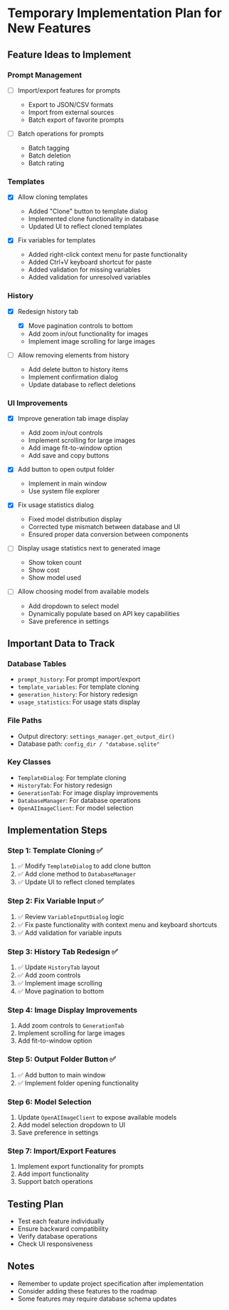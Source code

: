 # Temporary Implementation Plan for New Features

## Feature Ideas to Implement

### Prompt Management
- [ ] Import/export features for prompts
  - Export to JSON/CSV formats
  - Import from external sources
  - Batch export of favorite prompts

- [ ] Batch operations for prompts
  - Batch tagging
  - Batch deletion
  - Batch rating

### Templates
- [x] Allow cloning templates
  - Added "Clone" button to template dialog
  - Implemented clone functionality in database
  - Updated UI to reflect cloned templates

- [x] Fix variables for templates
  - Added right-click context menu for paste functionality
  - Added Ctrl+V keyboard shortcut for paste
  - Added validation for missing variables
  - Added validation for unresolved variables

### History
- [x] Redesign history tab
  - [x] Move pagination controls to bottom
  - Add zoom in/out functionality for images
  - Implement image scrolling for large images

- [ ] Allow removing elements from history
  - Add delete button to history items
  - Implement confirmation dialog
  - Update database to reflect deletions

### UI Improvements
- [x] Improve generation tab image display
  - Add zoom in/out controls
  - Implement scrolling for large images
  - Add image fit-to-window option
  - Add save and copy buttons

- [x] Add button to open output folder
  - Implement in main window
  - Use system file explorer

- [x] Fix usage statistics dialog
  - Fixed model distribution display
  - Corrected type mismatch between database and UI
  - Ensured proper data conversion between components

- [ ] Display usage statistics next to generated image
  - Show token count
  - Show cost
  - Show model used

- [ ] Allow choosing model from available models
  - Add dropdown to select model
  - Dynamically populate based on API key capabilities
  - Save preference in settings

## Important Data to Track

### Database Tables
- `prompt_history`: For prompt import/export
- `template_variables`: For template cloning
- `generation_history`: For history redesign
- `usage_statistics`: For usage stats display

### File Paths
- Output directory: `settings_manager.get_output_dir()`
- Database path: `config_dir / "database.sqlite"`

### Key Classes
- `TemplateDialog`: For template cloning
- `HistoryTab`: For history redesign
- `GenerationTab`: For image display improvements
- `DatabaseManager`: For database operations
- `OpenAIImageClient`: For model selection

## Implementation Steps

### Step 1: Template Cloning ✅
1. ✅ Modify `TemplateDialog` to add clone button
2. ✅ Add clone method to `DatabaseManager`
3. ✅ Update UI to reflect cloned templates

### Step 2: Fix Variable Input ✅
1. ✅ Review `VariableInputDialog` logic
2. ✅ Fix paste functionality with context menu and keyboard shortcuts
3. ✅ Add validation for variable inputs

### Step 3: History Tab Redesign ✅
1. ✅ Update `HistoryTab` layout
2. ✅ Add zoom controls
3. ✅ Implement image scrolling
4. ✅ Move pagination to bottom

### Step 4: Image Display Improvements
1. Add zoom controls to `GenerationTab`
2. Implement scrolling for large images
3. Add fit-to-window option

### Step 5: Output Folder Button ✅
1. ✅ Add button to main window
2. ✅ Implement folder opening functionality

### Step 6: Model Selection
1. Update `OpenAIImageClient` to expose available models
2. Add model selection dropdown to UI
3. Save preference in settings

### Step 7: Import/Export Features
1. Implement export functionality for prompts
2. Add import functionality
3. Support batch operations

## Testing Plan
- Test each feature individually
- Ensure backward compatibility
- Verify database operations
- Check UI responsiveness

## Notes
- Remember to update project specification after implementation
- Consider adding these features to the roadmap
- Some features may require database schema updates
